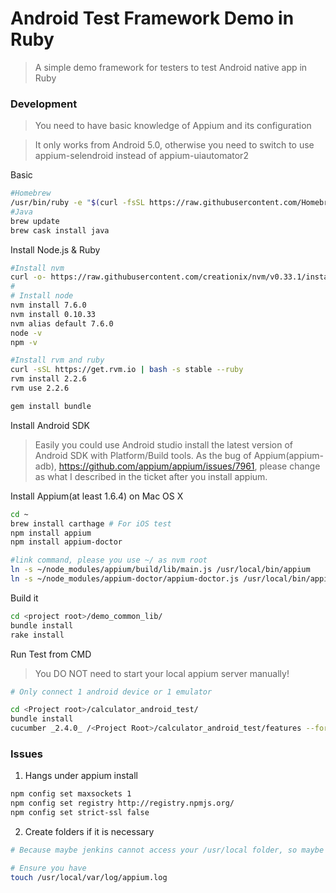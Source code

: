 # Android Test Framework Demo in Ruby
> A simple demo framework for testers to test Android native app in Ruby

### Development
> You need to have basic knowledge of Appium and its configuration

> It only works from Android 5.0, otherwise you need to switch to use appium-selendroid instead of appium-uiautomator2

Basic
```bash
#Homebrew
/usr/bin/ruby -e "$(curl -fsSL https://raw.githubusercontent.com/Homebrew/install/master/install)"
#Java
brew update
brew cask install java
```

Install Node.js & Ruby
```bash
#Install nvm
curl -o- https://raw.githubusercontent.com/creationix/nvm/v0.33.1/install.sh | bash
#
# Install node
nvm install 7.6.0
nvm install 0.10.33
nvm alias default 7.6.0
node -v
npm -v

#Install rvm and ruby
curl -sSL https://get.rvm.io | bash -s stable --ruby
rvm install 2.2.6
rvm use 2.2.6

gem install bundle
```

Install Android SDK
> Easily you could use Android studio install the latest version of Android SDK with Platform/Build tools. 
As the bug of Appium(appium-adb), https://github.com/appium/appium/issues/7961, please change as what I described in the ticket after you install appium.

Install Appium(at least 1.6.4) on Mac OS X
```bash
cd ~
brew install carthage # For iOS test
npm install appium
npm install appium-doctor

#link command, please you use ~/ as nvm root
ln -s ~/node_modules/appium/build/lib/main.js /usr/local/bin/appium
ln -s ~/node_modules/appium-doctor/appium-doctor.js /usr/local/bin/appium-doctor
```

Build it
```bash
cd <project root>/demo_common_lib/
bundle install
rake install
```

Run Test from CMD
> You DO NOT need to start your local appium server manually!
```bash
# Only connect 1 android device or 1 emulator

cd <Project root>/calculator_android_test/
bundle install
cucumber _2.4.0_ /<Project Root>/calculator_android_test/features --format pretty --format html --out report.html --tags @regression --verbose --color -r features
```

### Issues
1. Hangs under appium install
```bash
npm config set maxsockets 1
npm config set registry http://registry.npmjs.org/
npm config set strict-ssl false

```
2. Create folders if it is necessary
```bash
# Because maybe jenkins cannot access your /usr/local folder, so maybe you need to create it by your self

# Ensure you have
touch /usr/local/var/log/appium.log
```